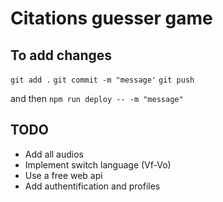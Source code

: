 # Citations guesser game

## To add changes

`git add .`
`git commit -m "message'`
`git push`

and then `npm run deploy -- -m "message"`

## TODO

- Add all audios
- Implement switch language (Vf-Vo)
- Use a free web api
- Add authentification and profiles